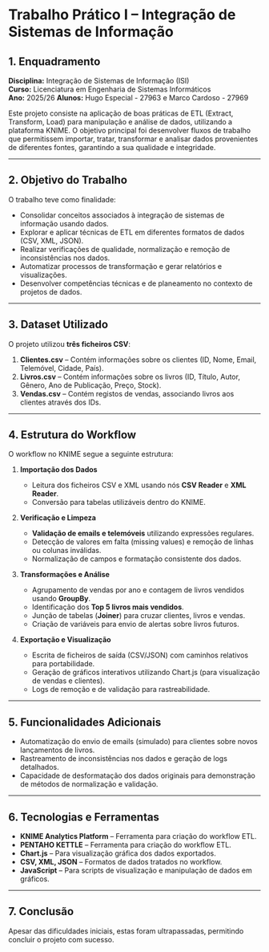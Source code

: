 # Trabalho Prático I – Integração de Sistemas de Informação

## 1. Enquadramento

**Disciplina:** Integração de Sistemas de Informação (ISI)  
**Curso:** Licenciatura em Engenharia de Sistemas Informáticos  
**Ano:** 2025/26
**Alunos:** Hugo Especial - 27963 e Marco Cardoso - 27969

Este projeto consiste na aplicação de boas práticas de ETL (Extract, Transform, Load) para manipulação e análise de dados, utilizando a plataforma KNIME. O objetivo principal foi desenvolver fluxos de trabalho que permitissem importar, tratar, transformar e analisar dados provenientes de diferentes fontes, garantindo a sua qualidade e integridade.

---

## 2. Objetivo do Trabalho

O trabalho teve como finalidade:

- Consolidar conceitos associados à integração de sistemas de informação usando dados.  
- Explorar e aplicar técnicas de ETL em diferentes formatos de dados (CSV, XML, JSON).  
- Realizar verificações de qualidade, normalização e remoção de inconsistências nos dados.  
- Automatizar processos de transformação e gerar relatórios e visualizações.  
- Desenvolver competências técnicas e de planeamento no contexto de projetos de dados.

---

## 3. Dataset Utilizado

O projeto utilizou **três ficheiros CSV**:

1. **Clientes.csv** – Contém informações sobre os clientes (ID, Nome, Email, Telemóvel, Cidade, País).  
2. **Livros.csv** – Contém informações sobre os livros (ID, Título, Autor, Gênero, Ano de Publicação, Preço, Stock).  
3. **Vendas.csv** – Contém registos de vendas, associando livros aos clientes através dos IDs.

---

## 4. Estrutura do Workflow

O workflow no KNIME segue a seguinte estrutura:

1. **Importação dos Dados**  
   - Leitura dos ficheiros CSV e XML usando nós **CSV Reader** e **XML Reader**.  
   - Conversão para tabelas utilizáveis dentro do KNIME.

2. **Verificação e Limpeza**  
   - **Validação de emails e telemóveis** utilizando expressões regulares.  
   - Detecção de valores em falta (missing values) e remoção de linhas ou colunas inválidas.  
   - Normalização de campos e formatação consistente dos dados.

3. **Transformações e Análise**  
   - Agrupamento de vendas por ano e contagem de livros vendidos usando **GroupBy**.  
   - Identificação dos **Top 5 livros mais vendidos**.  
   - Junção de tabelas (**Joiner**) para cruzar clientes, livros e vendas.  
   - Criação de variáveis para envio de alertas sobre livros futuros.

4. **Exportação e Visualização**  
   - Escrita de ficheiros de saída (CSV/JSON) com caminhos relativos para portabilidade.  
   - Geração de gráficos interativos utilizando Chart.js (para visualização de vendas e clientes).  
   - Logs de remoção e de validação para rastreabilidade.

---

## 5. Funcionalidades Adicionais

- Automatização do envio de emails (simulado) para clientes sobre novos lançamentos de livros.  
- Rastreamento de inconsistências nos dados e geração de logs detalhados.  
- Capacidade de desformatação dos dados originais para demonstração de métodos de normalização e validação.

---

## 6. Tecnologias e Ferramentas

- **KNIME Analytics Platform** – Ferramenta para criação do workflow ETL.
- **PENTAHO KETTLE** – Ferramenta para criação do workflow ETL.
- **Chart.js** – Para visualização gráfica dos dados exportados.  
- **CSV, XML, JSON** – Formatos de dados tratados no workflow.  
- **JavaScript** – Para scripts de visualização e manipulação de dados em gráficos.

---

## 7. Conclusão

Apesar das dificuldades iniciais, estas foram ultrapassadas, permitindo concluir o projeto com sucesso.
